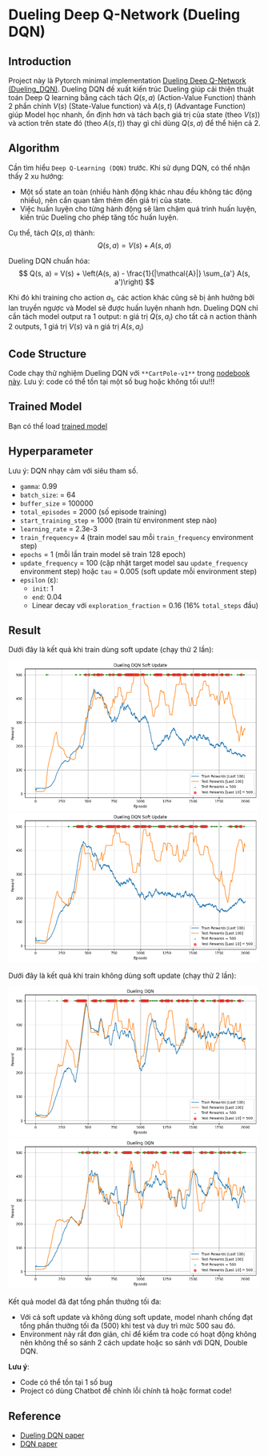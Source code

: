 # Dueling Deep Q-Network (Dueling DQN)

## Introduction

Project này là Pytorch minimal implementation [Dueling Deep Q-Network (Dueling_DQN)](https://arxiv.org/pdf/1511.06581). Dueling DQN đề xuất kiến trúc Dueling giúp cải thiện thuật toán Deep Q learning bằng cách tách $Q(s, a)$ (Action-Value Function) thành 2 phần chính $V(s)$ (State-Value function) và $A(s, t)$ (Advantage Function) giúp Model học nhanh, ổn định hơn và tách bạch giá trị của state (theo $V(s)$) và action trên state đó (theo $A(s, t)$) thay gì chỉ dùng $Q(s, a)$ để thể hiện cả 2.

## Algorithm

Cần tìm hiểu `Deep Q-Learning (DQN)` trước. Khi sử dụng DQN, có thể nhận thấy 2 xu hướng:
- Một số state an toàn (nhiều hành động khác nhau đều không tác động nhiều), nên cần quan tâm thêm đến giá trị của state.
- Việc huấn luyện cho từng hành động sẽ làm chậm quá trình huấn luyện, kiến trúc Dueling cho phép tăng tốc huấn luyện.

Cụ thể, tách $Q(s, a)$ thành:
$$
Q(s,a)=V(s)+A(s,a)
$$ 

Dueling DQN chuẩn hóa:
$$
Q(s, a) = V(s) + \left(A(s, a) - \frac{1}{|\mathcal{A}|} \sum_{a'} A(s, a')\right)
$$

Khi đó khi training cho action $a_1$, các action khác cũng sẽ bị ảnh hưởng bởi lan truyền ngược và Model sẽ được huấn luyện nhanh hơn. Dueling DQN chỉ cần tách model output ra 1 output: n giá trị $Q(s, a_i)$ cho tất cả n action thành 2 outputs, 1 giá trị $V(s)$ và n giá trị $A(s, a_i)$

## Code Structure

Code chạy thử nghiệm Dueling DQN với `**CartPole-v1**` trong [nodebook này](Dueling_DQN.ipynb). Lưu ý: code có thể tồn tại một số bug hoặc không tối ưu!!!

## Trained Model

Bạn có thể load [trained model](trained_model)

## Hyperparameter
Lưu ý: DQN nhạy cảm với siêu tham số.
- `gamma`: 0.99
- `batch_size`: = 64
- `buffer_size` = 100000
- `total_episodes` = 2000 (số episode training)
- `start_training_step` = 1000 (train từ environment step nào)
- `learning_rate` = 2.3e-3
- `train_frequency`= 4 (train model sau mỗi `train_frequency` environment step)
- `epochs` = 1 (mỗi lần train model sẽ train 128 epoch)
- `update_frequency` = 100 (cập nhật target model sau `update_frequency` environment step) hoặc `tau` = 0.005 (soft update mỗi environment step)
- `epsilon` (ε):
    - `init`: 1
    - `end`: 0.04
    - Linear decay với `exploration_fraction` = 0.16 (16% `total_steps` đầu)

## Result

Dưới đây là kết quả khi train dùng soft update (chạy thử 2 lần):

<p float="left">
  <img src="figure/Dueling_DQN_soft_update1.png" alt="soft update" width="500" height="300"/>
  <img src="figure/Dueling_DQN_soft_update2.png" alt="no soft update" width="500" height="300"/>
</p>

Dưới đây là kết quả khi train không dùng soft update (chạy thử 2 lần):

<p float="left">
  <img src="figure/Dueling_DQN1.png" alt="soft update" width="500" height="300"/>
  <img src="figure/Dueling_DQN2.png" alt="no soft update" width="500" height="300"/>
</p>

Kết quả model đã đạt tổng phần thưởng tối đa:
- Với cả soft update và không dùng soft update, model nhanh chống đạt tổng phần thưởng tối đa (500) khi test và duy trì mức 500 sau đó.
- Environment này rất đơn giản, chỉ để kiểm tra code có hoạt động không nên không thể so sánh 2 cách update hoặc so sánh với DQN, Double DQN.

**Lưu ý**:
- Code có thể tồn tại 1 số bug
- Project có dùng Chatbot để chỉnh lỗi chính tả hoặc format code!

## Reference
- [Dueling DQN paper](https://arxiv.org/pdf/1511.06581)
- [DQN paper](https://arxiv.org/pdf/1312.5602)
